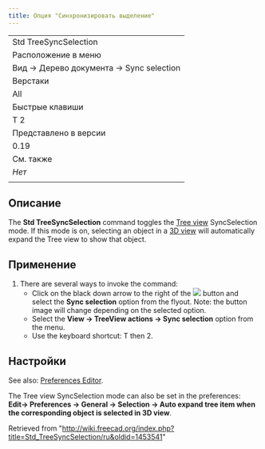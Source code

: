 ```yaml
---
title: Опция "Синхронизировать выделение"
---
```

|  |
| --- |
| Std TreeSyncSelection |
| Расположение в меню |
| Вид → Дерево документа → Sync selection |
| Верстаки |
| All |
| Быстрые клавиши |
| T 2 |
| Представлено в версии |
| 0.19 |
| См. также |
| *Нет* |
|  |

## Описание

The **Std TreeSyncSelection** command toggles the [Tree view](/Tree_view "Tree view") SyncSelection mode. If this mode is on, selecting an object in a [3D view](/3D_view "3D view") will automatically expand the Tree view to show that object.

## Применение

1. There are several ways to invoke the command:
   * Click on the black down arrow to the right of the ![](/images/Std_TreeSyncView.svg) button and select the **Sync selection** option from the flyout. Note: the button image will change depending on the selected option.
   * Select the **View → TreeView actions → Sync selection** option from the menu.
   * Use the keyboard shortcut: T then 2.

## Настройки

See also: [Preferences Editor](/Preferences_Editor "Preferences Editor").

The Tree view SyncSelection mode can also be set in the preferences: **Edit→ Preferences → General → Selection → Auto expand tree item when the corresponding object is selected in 3D view**.

Retrieved from "<http://wiki.freecad.org/index.php?title=Std_TreeSyncSelection/ru&oldid=1453541>"